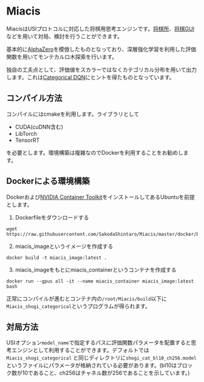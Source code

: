 # Miacis

MiacisはUSIプロトコルに対応した将棋用思考エンジンです。[将棋所](http://shogidokoro.starfree.jp/)、[将棋GUI](http://shogigui.siganus.com/)などを用いて対局、検討を行うことができます。

基本的に[AlphaZero](https://arxiv.org/abs/1712.01815)を模倣したものとなっており、深層強化学習を利用した評価関数を用いてモンテカルロ木探索を行います。

独自の工夫点として、評価値をスカラーではなくカテゴリカル分布を用いて出力します。これは[Categorical DQN](https://arxiv.org/abs/1707.06887)にヒントを得たものとなっています。

## コンパイル方法

コンパイルにはcmakeを利用します。ライブラリとして

* CUDA(cuDNN含む)
* LibTorch
* TensorRT

を必要とします。環境構築は複雑なのでDockerを利用することをお勧めします。

## Dockerによる環境構築

Dockerおよび[NVIDIA Container Toolkit](https://docs.nvidia.com/datacenter/cloud-native/container-toolkit/install-guide.html#docker)をインストールしてあるUbuntuを前提とします。

1. Dockerfileをダウンロードする
```shell
wget https://raw.githubusercontent.com/SakodaShintaro/Miacis/master/docker/Dockerfile
```


2. miacis_imageというイメージを作成する
```shell
docker build -t miacis_image:latest .
```

3. miacis_imageをもとにmiacis_containerというコンテナを作成する
```shell
docker run --gpus all -it --name miacis_container miacis_image:latest bash
```

正常にコンパイルが進むとコンテナ内の```/root/Miacis/build```以下に```Miacis_shogi_categorical```というプログラムが得られます。

## 対局方法

USIオプション```model_name```で指定するパスに評価関数パラメータを配置すると思考エンジンとして利用することができます。デフォルトでは```Miacis_shogi_categorical```
と同じディレクトリに```shogi_cat_bl10_ch256.model```というファイルにパラメータが格納されている必要があります。(bl10はブロック数が10であること、ch256はチャネル数が256であることを示しています。)